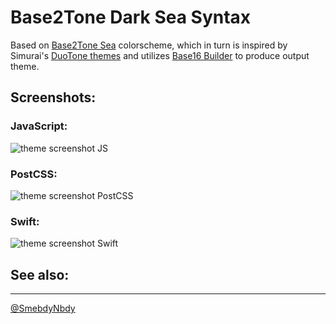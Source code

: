 # Base2Tone Dark Sea Syntax

Based on [Base2Tone Sea](https://base2t.one/demo/sea/) colorscheme, which in turn is inspired by Simurai's [DuoTone themes](http://simurai.com/projects/2016/01/01/duotone-themes) and utilizes [Base16 Builder](https://github.com/base16-builder/base16-builder) to produce output theme.

## Screenshots:

### JavaScript:

![theme screenshot JS](https://scapi.gavrikov.me/js.png)

### PostCSS:

![theme screenshot PostCSS](https://scapi.gavrikov.me/postcss.png)

### Swift:

![theme screenshot Swift](https://scapi.gavrikov.me/swift.png)

## See also:

----
[@SmebdyNbdy](https://github.com/SmebdyNbdy)
